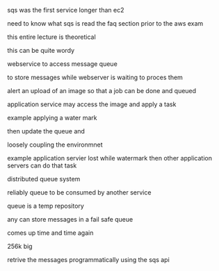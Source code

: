 sqs was the first service longer than ec2

need to know what sqs is read the faq section prior to the aws exam

this entire lecture is theoretical

this can be quite wordy

webservice to access message queue

to store messages while webserver is waiting to proces them

alert an upload of an image so that a job can be done and queued

application service may access the image
and apply a task

example applying a water mark

then update the queue and 

loosely coupling the environmnet

example application servier lost while watermark then other application servers can do that task

distributed queue system

reliably queue to be consumed by another service

queue is a temp repository

any can store messages in a fail safe queue

comes up time and time again

256k big

retrive the messages programmatically using the sqs api


